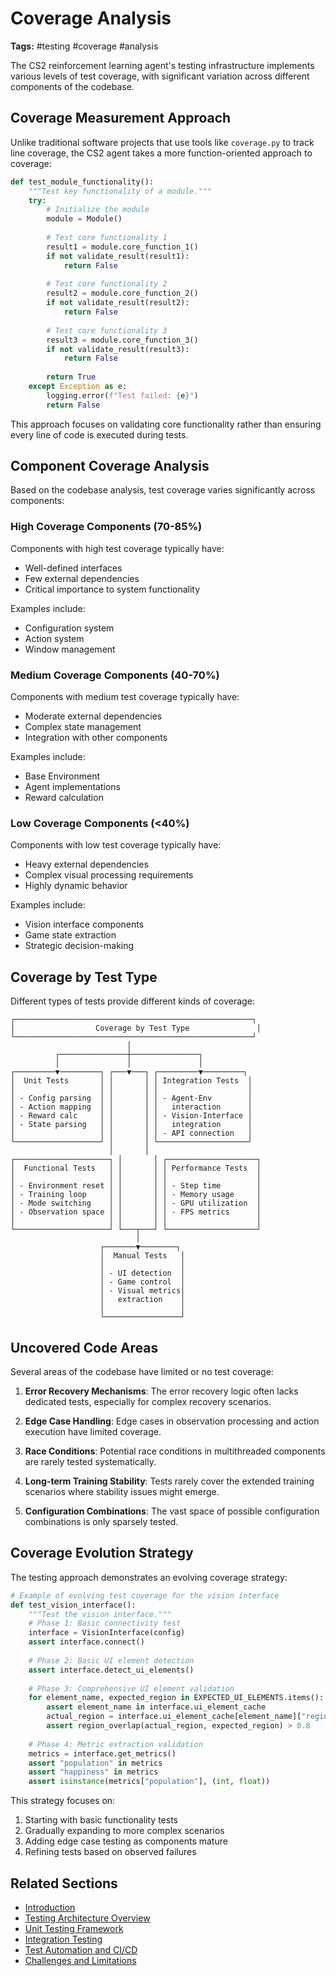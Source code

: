 # Coverage Analysis

**Tags:** #testing #coverage #analysis

The CS2 reinforcement learning agent's testing infrastructure implements various levels of test coverage, with significant variation across different components of the codebase.

## Coverage Measurement Approach

Unlike traditional software projects that use tools like `coverage.py` to track line coverage, the CS2 agent takes a more function-oriented approach to coverage:

```python
def test_module_functionality():
    """Test key functionality of a module."""
    try:
        # Initialize the module
        module = Module()
        
        # Test core functionality 1
        result1 = module.core_function_1()
        if not validate_result(result1):
            return False
            
        # Test core functionality 2
        result2 = module.core_function_2()
        if not validate_result(result2):
            return False
            
        # Test core functionality 3
        result3 = module.core_function_3()
        if not validate_result(result3):
            return False
            
        return True
    except Exception as e:
        logging.error(f"Test failed: {e}")
        return False
```

This approach focuses on validating core functionality rather than ensuring every line of code is executed during tests.

## Component Coverage Analysis

Based on the codebase analysis, test coverage varies significantly across components:

### High Coverage Components (70-85%)

Components with high test coverage typically have:
- Well-defined interfaces
- Few external dependencies
- Critical importance to system functionality

Examples include:
- Configuration system
- Action system
- Window management

### Medium Coverage Components (40-70%)

Components with medium test coverage typically have:
- Moderate external dependencies
- Complex state management
- Integration with other components

Examples include:
- Base Environment
- Agent implementations
- Reward calculation

### Low Coverage Components (<40%)

Components with low test coverage typically have:
- Heavy external dependencies
- Complex visual processing requirements
- Highly dynamic behavior

Examples include:
- Vision interface components
- Game state extraction
- Strategic decision-making

## Coverage by Test Type

Different types of tests provide different kinds of coverage:

```
┌─────────────────────────────────────────────────────┐
│                  Coverage by Test Type               │
└─────────────────────────────────────────────────────┘
                          │
          ┌───────────────┼───────────────┐
          │               │               │
┌─────────▼─────────┐ ┌───▼───┐ ┌─────────▼─────────┐
│  Unit Tests       │ │       │ │ Integration Tests  │
│                   │ │       │ │                    │
│ - Config parsing  │ │       │ │ - Agent-Env        │
│ - Action mapping  │ │       │ │   interaction      │
│ - Reward calc     │ │       │ │ - Vision-Interface │
│ - State parsing   │ │       │ │   integration      │
│                   │ │       │ │ - API connection   │
└───────────────────┘ │       │ └────────────────────┘
                      │       │
┌─────────────────────┐ │       │ ┌────────────────────┐
│  Functional Tests   │ │       │ │ Performance Tests  │
│                     │ │       │ │                    │
│ - Environment reset │ │       │ │ - Step time        │
│ - Training loop     │ │       │ │ - Memory usage     │
│ - Mode switching    │ │       │ │ - GPU utilization  │
│ - Observation space │ │       │ │ - FPS metrics      │
│                     │ │       │ │                    │
└─────────────────────┘ └───┬───┘ └────────────────────┘
                            │
                    ┌───────▼────────┐
                    │  Manual Tests   │
                    │                 │
                    │ - UI detection  │
                    │ - Game control  │
                    │ - Visual metrics│
                    │   extraction    │
                    │                 │
                    └─────────────────┘
```

## Uncovered Code Areas

Several areas of the codebase have limited or no test coverage:

1. **Error Recovery Mechanisms**: The error recovery logic often lacks dedicated tests, especially for complex recovery scenarios.

2. **Edge Case Handling**: Edge cases in observation processing and action execution have limited coverage.

3. **Race Conditions**: Potential race conditions in multithreaded components are rarely tested systematically.

4. **Long-term Training Stability**: Tests rarely cover the extended training scenarios where stability issues might emerge.

5. **Configuration Combinations**: The vast space of possible configuration combinations is only sparsely tested.

## Coverage Evolution Strategy

The testing approach demonstrates an evolving coverage strategy:

```python
# Example of evolving test coverage for the vision interface
def test_vision_interface():
    """Test the vision interface."""
    # Phase 1: Basic connectivity test
    interface = VisionInterface(config)
    assert interface.connect()
    
    # Phase 2: Basic UI element detection
    assert interface.detect_ui_elements()
    
    # Phase 3: Comprehensive UI element validation
    for element_name, expected_region in EXPECTED_UI_ELEMENTS.items():
        assert element_name in interface.ui_element_cache
        actual_region = interface.ui_element_cache[element_name]["region"]
        assert region_overlap(actual_region, expected_region) > 0.8
        
    # Phase 4: Metric extraction validation
    metrics = interface.get_metrics()
    assert "population" in metrics
    assert "happiness" in metrics
    assert isinstance(metrics["population"], (int, float))
```

This strategy focuses on:
1. Starting with basic functionality tests
2. Gradually expanding to more complex scenarios
3. Adding edge case testing as components mature
4. Refining tests based on observed failures

## Related Sections
- [Introduction](01_testing_intro.md)
- [Testing Architecture Overview](02_testing_architecture.md)
- [Unit Testing Framework](03_unit_testing.md)
- [Integration Testing](04_integration_testing.md)
- [Test Automation and CI/CD](07_test_automation.md)
- [Challenges and Limitations](09_challenges_limitations.md)
